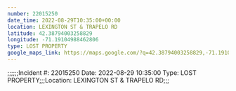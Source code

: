 ```yaml
---
number: 22015250
date_time: 2022-08-29T10:35:00+00:00
location: LEXINGTON ST & TRAPELO RD
latitude: 42.38794003258829
longitude: -71.19104988462806
type: LOST PROPERTY
google_maps_link: https://maps.google.com/?q=42.38794003258829,-71.19104988462806
---
```


;;;;;;Incident #: 22015250  Date: 2022-08-29 10:35:00   Type: LOST PROPERTY;;;Location: LEXINGTON ST & TRAPELO RD;;;
